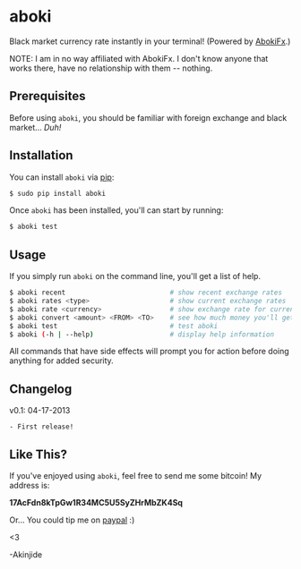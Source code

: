 # aboki

Black market currency rate instantly in your terminal! (Powered by
[AbokiFx](https://abokifx.com/).)

NOTE: I am in no way affiliated with AbokiFx. I don't know anyone that works there, have no relationship with them -- nothing.


## Prerequisites

Before using `aboki`, you should be familiar with foreign exchange and black market... *Duh!*


## Installation

You can install `aboki` via [pip](http://pip.readthedocs.org/en/latest/):

```bash
$ sudo pip install aboki
```

Once `aboki` has been installed, you'll can start by running:

```bash
$ aboki test
```

## Usage

If you simply run `aboki` on the command line, you'll get a list of help.

```bash
$ aboki recent                          # show recent exchange rates
$ aboki rates <type>                    # show current exchange rates
$ aboki rate <currency>                 # show exchange rate for currency
$ aboki convert <amount> <FROM> <TO>    # see how much money you'll get if you sell
$ aboki test                            # test aboki
$ aboki (-h | --help)                   # display help information
```

All commands that have side effects will prompt you for action before doing anything for added security.

## Changelog

v0.1: 04-17-2013

    - First release!


## Like This?

If you've enjoyed using `aboki`, feel free to send me some bitcoin!  My address
is:

**17AcFdn8kTpGw1R34MC5U5SyZHrMbZK4Sq**

Or...  You could tip me on [paypal](https://www.paypal.me/akinjide) :)

<3

-Akinjide
